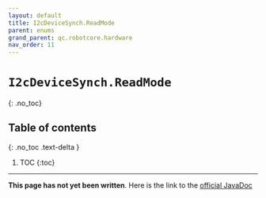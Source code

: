 ```yaml
---
layout: default
title: I2cDeviceSynch.ReadMode
parent: enums
grand_parent: qc.robotcore.hardware
nav_order: 11
---
```

# `I2cDeviceSynch.ReadMode`
{: .no_toc}

## Table of contents
{: .no_toc .text-delta }

1. TOC
{:toc}
---
**This page has not yet been written**. Here is the link to the [official JavaDoc](https://ftctechnh.github.io/ftc_app/doc/javadoc/com/qualcomm/robotcore/hardware/I2cDeviceSynch.ReadMode.html)
        